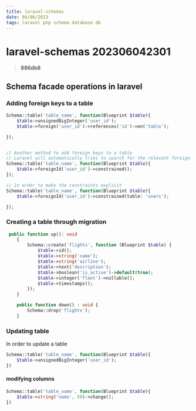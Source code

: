 ```yaml
---
title: laravel-schemas
date: 04/06/2023
tags: laravel php schema database db
---
```


# **laravel-schemas** 202306042301 
> **886db8**

  

## Schema facade operations in laravel

### Adding foreign keys to a table
```php
Schema::table('table_name', function(Blueprint $table){
    $table->unsignedBigInteger('user_id');
    $table->foreign('user_id')->references('id')->on('table');

});


// Another method to add foreign keys to a table
// Laravel will automatically tries to search for the relevant foreign key
Schema::table('table_name', function(Blueprint $table){
    $table->foreignId('user_id')->constrained();
});

// In order to make the constraints explicit
Schema::table('table_name', function(Blueprint $table){
    $table->foreignId('user_id')->constrained(table: 'users');

});
```

### Creating a table through migration
```php
 public function up(): void
    {
        Schema::create('flights', function (Blueprint $table) {
            $table->id();
            $table->string('name');
            $table->string('airline');
            $table->text('description');
            $table->boolean('is_active')->default(true);
            $table->integer('fleet')->nullable();
            $table->timestamps();
        });
    }

    public function down() : void {
        Schema::drop('flights');
    }
```

### Updating table
In order to update a table 
```php
Schema::table('table_name', function(Blueprint $table){
    $table->unsignedBigInteger('user_id');
})
```

#### modifying columns
```php
Schema::table('table_name', function(Blueprint $table){
    $table->string('name', 50)->change();
})
```
